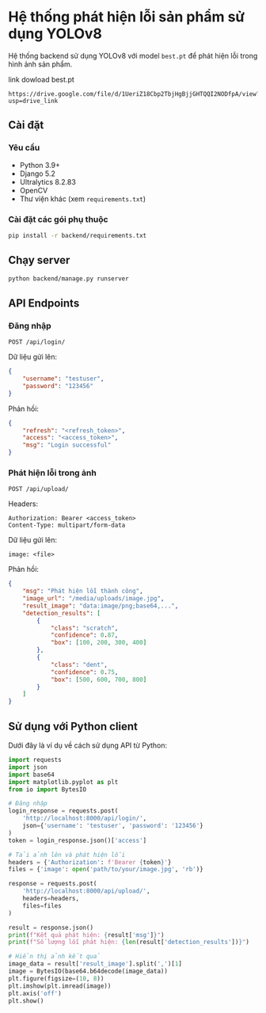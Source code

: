 # Hệ thống phát hiện lỗi sản phẩm sử dụng YOLOv8

Hệ thống backend sử dụng YOLOv8 với model `best.pt` để phát hiện lỗi trong hình ảnh sản phẩm.

link dowload best.pt

    https://drive.google.com/file/d/1UeriZ18Cbp2TbjHgBjjGHTQQI2NODfpA/view?usp=drive_link
## Cài đặt

### Yêu cầu
- Python 3.9+
- Django 5.2
- Ultralytics 8.2.83
- OpenCV
- Thư viện khác (xem `requirements.txt`)

### Cài đặt các gói phụ thuộc
```bash
pip install -r backend/requirements.txt
```

## Chạy server

```bash
python backend/manage.py runserver
```

## API Endpoints

### Đăng nhập
```
POST /api/login/
```
Dữ liệu gửi lên:
```json
{
    "username": "testuser",
    "password": "123456"
}
```
Phản hồi:
```json
{
    "refresh": "<refresh_token>",
    "access": "<access_token>",
    "msg": "Login successful"
}
```

### Phát hiện lỗi trong ảnh
```
POST /api/upload/
```

Headers:
```
Authorization: Bearer <access_token>
Content-Type: multipart/form-data
```

Dữ liệu gửi lên:
```
image: <file>
```

Phản hồi:
```json
{
    "msg": "Phát hiện lỗi thành công",
    "image_url": "/media/uploads/image.jpg",
    "result_image": "data:image/png;base64,...",
    "detection_results": [
        {
            "class": "scratch",
            "confidence": 0.87,
            "box": [100, 200, 300, 400]
        },
        {
            "class": "dent",
            "confidence": 0.75,
            "box": [500, 600, 700, 800]
        }
    ]
}
```

## Sử dụng với Python client

Dưới đây là ví dụ về cách sử dụng API từ Python:

```python
import requests
import json
import base64
import matplotlib.pyplot as plt
from io import BytesIO

# Đăng nhập
login_response = requests.post(
    'http://localhost:8000/api/login/',
    json={'username': 'testuser', 'password': '123456'}
)
token = login_response.json()['access']

# Tải ảnh lên và phát hiện lỗi
headers = {'Authorization': f'Bearer {token}'}
files = {'image': open('path/to/your/image.jpg', 'rb')}

response = requests.post(
    'http://localhost:8000/api/upload/',
    headers=headers,
    files=files
)

result = response.json()
print(f"Kết quả phát hiện: {result['msg']}")
print(f"Số lượng lỗi phát hiện: {len(result['detection_results'])}")

# Hiển thị ảnh kết quả
image_data = result['result_image'].split(',')[1]
image = BytesIO(base64.b64decode(image_data))
plt.figure(figsize=(10, 8))
plt.imshow(plt.imread(image))
plt.axis('off')
plt.show()
```



